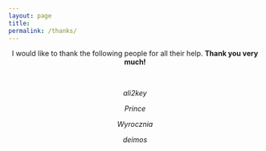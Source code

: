 ```yaml
---
layout: page
title: 
permalink: /thanks/
---
```


<center>
I would like to thank the following people for all their help. <b>Thank you very much!</b> 
<p>&nbsp;</p>

<p><i>ali2key</i></p>
<p><i>Prince</i></p>
<p><i>Wyrocznia</i></p>
<p><i>deimos</i></p>

</center>
